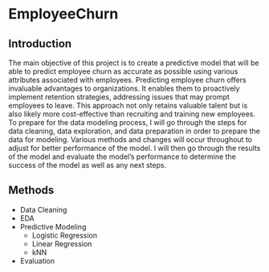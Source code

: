 # EmployeeChurn

## Introduction
The main objective of this project is to create a predictive model that will be able to predict employee churn as accurate as possible using various attributes associated with employees. 
Predicting employee churn offers invaluable advantages to organizations. It enables them to proactively implement retention strategies, addressing issues that may prompt employees to leave. 
This approach not only retains valuable talent but is also likely more cost-effective than recruiting and training new employees. 
To prepare for the data modeling process, I will go through the steps for data cleaning, data exploration, and data preparation in order to prepare the data for modeling. Various methods
and changes will occur throughout to adjust for better performance of the model. I will then go through the results of the model and evaluate the model’s performance to determine the success of 
the model as well as any next steps.

## Methods
* Data Cleaning
* EDA
* Predictive Modeling
  * Logistic Regression
  * Linear Regression
  * kNN
* Evaluation

